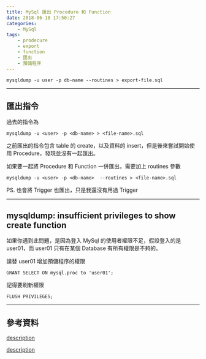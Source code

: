 ```yaml
---
title: MySql 匯出 Procedure 和 Function
date: 2018-06-18 17:50:27
categories:
    - MySql
tags:
    - prodecure
    - export 
    - function
    - 匯出
    - 預儲程序
---
```


```
mysqldump -u user -p db-name --routines > export-file.sql
```

<!--more-->

---

## 匯出指令

過去的指令為

```
mysqldump -u <user> -p <db-name> > <file-name>.sql
```

之前匯出的指令包含 table 的 create，以及資料的 insert，但是後來嘗試開始使用 Procedure，發現並沒有一起匯出。

如果要一起將 Procedure 和 Function 一併匯出，需要加上 routines 參數

```
mysqldump -u <user> -p <db-name>  --routines > <file-name>.sql
```

PS. 也會將 Trigger 也匯出，只是我還沒有用過 Trigger

---

## mysqldump: insufficient privileges to show create function 

如果你遇到此問題，是因為登入 MySql 的使用者權限不足，假設登入的是 user01，而 user01 只有在某個 Database 有所有權限是不夠的。

請替 user01 增加預儲程序的權限

```
GRANT SELECT ON mysql.proc to 'user01';
```

記得要刷新權限

```
FLUSH PRIVILEGES;
```

---

## 參考資料

[description](http://www.ducea.com/2007/07/25/dumping-mysql-stored-procedures-functions-and-triggers/)

[description](https://stackoverflow.com/questions/30841351/mysqldump-insufficient-privileges-to-show-create-function-funcation-name/32765366)